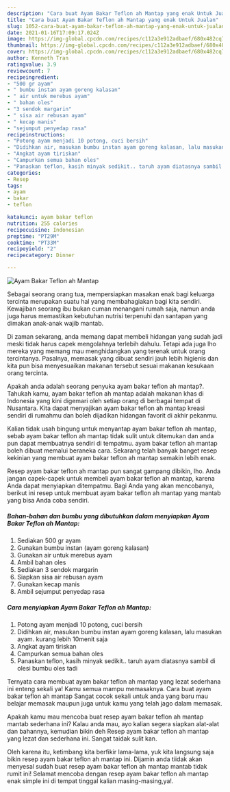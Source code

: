 ```yaml
---
description: "Cara buat Ayam Bakar Teflon ah Mantap yang enak Untuk Jualan"
title: "Cara buat Ayam Bakar Teflon ah Mantap yang enak Untuk Jualan"
slug: 1052-cara-buat-ayam-bakar-teflon-ah-mantap-yang-enak-untuk-jualan
date: 2021-01-16T17:09:17.024Z
image: https://img-global.cpcdn.com/recipes/c112a3e912adbaef/680x482cq70/ayam-bakar-teflon-ah-mantap-foto-resep-utama.jpg
thumbnail: https://img-global.cpcdn.com/recipes/c112a3e912adbaef/680x482cq70/ayam-bakar-teflon-ah-mantap-foto-resep-utama.jpg
cover: https://img-global.cpcdn.com/recipes/c112a3e912adbaef/680x482cq70/ayam-bakar-teflon-ah-mantap-foto-resep-utama.jpg
author: Kenneth Tran
ratingvalue: 3.9
reviewcount: 7
recipeingredient:
- "500 gr ayam"
- " bumbu instan ayam goreng kalasan"
- " air untuk merebus ayam"
- " bahan oles"
- "3 sendok margarin"
- " sisa air rebusan ayam"
- " kecap manis"
- "sejumput penyedap rasa"
recipeinstructions:
- "Potong ayam menjadi 10 potong, cuci bersih"
- "Didihkan air, masukan bumbu instan ayam goreng kalasan, lalu masukan ayam. kurang lebih 10menit saja"
- "Angkat ayam tiriskan"
- "Campurkan semua bahan oles"
- "Panaskan teflon, kasih minyak sedikit.. taruh ayam diatasnya sambil di olesi bumbu oles tadi"
categories:
- Resep
tags:
- ayam
- bakar
- teflon

katakunci: ayam bakar teflon 
nutrition: 255 calories
recipecuisine: Indonesian
preptime: "PT29M"
cooktime: "PT33M"
recipeyield: "2"
recipecategory: Dinner

---
```



![Ayam Bakar Teflon ah Mantap](https://img-global.cpcdn.com/recipes/c112a3e912adbaef/680x482cq70/ayam-bakar-teflon-ah-mantap-foto-resep-utama.jpg)

Sebagai seorang orang tua, mempersiapkan masakan enak bagi keluarga tercinta merupakan suatu hal yang membahagiakan bagi kita sendiri. Kewajiban seorang ibu bukan cuman menangani rumah saja, namun anda juga harus memastikan kebutuhan nutrisi terpenuhi dan santapan yang dimakan anak-anak wajib mantab.

Di zaman  sekarang, anda memang dapat membeli hidangan yang sudah jadi meski tidak harus capek mengolahnya terlebih dahulu. Tetapi ada juga lho mereka yang memang mau menghidangkan yang terenak untuk orang tercintanya. Pasalnya, memasak yang dibuat sendiri jauh lebih higienis dan kita pun bisa menyesuaikan makanan tersebut sesuai makanan kesukaan orang tercinta. 



Apakah anda adalah seorang penyuka ayam bakar teflon ah mantap?. Tahukah kamu, ayam bakar teflon ah mantap adalah makanan khas di Indonesia yang kini digemari oleh setiap orang di berbagai tempat di Nusantara. Kita dapat menyajikan ayam bakar teflon ah mantap kreasi sendiri di rumahmu dan boleh dijadikan hidangan favorit di akhir pekanmu.

Kalian tidak usah bingung untuk menyantap ayam bakar teflon ah mantap, sebab ayam bakar teflon ah mantap tidak sulit untuk ditemukan dan anda pun dapat membuatnya sendiri di tempatmu. ayam bakar teflon ah mantap boleh dibuat memalui beraneka cara. Sekarang telah banyak banget resep kekinian yang membuat ayam bakar teflon ah mantap semakin lebih enak.

Resep ayam bakar teflon ah mantap pun sangat gampang dibikin, lho. Anda jangan capek-capek untuk membeli ayam bakar teflon ah mantap, karena Anda dapat menyiapkan ditempatmu. Bagi Anda yang akan mencobanya, berikut ini resep untuk membuat ayam bakar teflon ah mantap yang mantab yang bisa Anda coba sendiri.

<!--inarticleads1-->

##### Bahan-bahan dan bumbu yang dibutuhkan dalam menyiapkan Ayam Bakar Teflon ah Mantap:

1. Sediakan 500 gr ayam
1. Gunakan  bumbu instan (ayam goreng kalasan)
1. Gunakan  air untuk merebus ayam
1. Ambil  bahan oles
1. Sediakan 3 sendok margarin
1. Siapkan  sisa air rebusan ayam
1. Gunakan  kecap manis
1. Ambil sejumput penyedap rasa




<!--inarticleads2-->

##### Cara menyiapkan Ayam Bakar Teflon ah Mantap:

1. Potong ayam menjadi 10 potong, cuci bersih
1. Didihkan air, masukan bumbu instan ayam goreng kalasan, lalu masukan ayam. kurang lebih 10menit saja
1. Angkat ayam tiriskan
1. Campurkan semua bahan oles
1. Panaskan teflon, kasih minyak sedikit.. taruh ayam diatasnya sambil di olesi bumbu oles tadi




Ternyata cara membuat ayam bakar teflon ah mantap yang lezat sederhana ini enteng sekali ya! Kamu semua mampu memasaknya. Cara buat ayam bakar teflon ah mantap Sangat cocok sekali untuk anda yang baru mau belajar memasak maupun juga untuk kamu yang telah jago dalam memasak.

Apakah kamu mau mencoba buat resep ayam bakar teflon ah mantap mantab sederhana ini? Kalau anda mau, ayo kalian segera siapkan alat-alat dan bahannya, kemudian bikin deh Resep ayam bakar teflon ah mantap yang lezat dan sederhana ini. Sangat taidak sulit kan. 

Oleh karena itu, ketimbang kita berfikir lama-lama, yuk kita langsung saja bikin resep ayam bakar teflon ah mantap ini. Dijamin anda tiidak akan menyesal sudah buat resep ayam bakar teflon ah mantap mantab tidak rumit ini! Selamat mencoba dengan resep ayam bakar teflon ah mantap enak simple ini di tempat tinggal kalian masing-masing,ya!.

